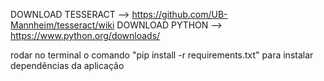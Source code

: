 DOWNLOAD TESSERACT --> https://github.com/UB-Mannheim/tesseract/wiki
DOWNLOAD PYTHON --> https://www.python.org/downloads/

 
rodar no terminal o comando "pip install -r requirements.txt" para instalar dependências da aplicação
